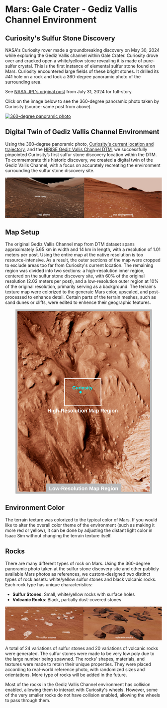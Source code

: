 # Mars: Gale Crater - Gediz Vallis Channel Environment

## Curiosity's Sulfur Stone Discovery

NASA's Curiosity rover made a groundbreaking discovery on May 30, 2024 while exploring the Gediz Vallis channel within Gale Crater. Curiosity drove over and cracked open a white/yellow stone revealing it is made of pure-sulfer crystal. This is the first instance of elemental sulfur stone found on Mars. Curiosity encountered large fields of these bright stones. It drilled its #41 hole on a rock and took a 360-degree panoramic photo of the surrounding area.

See [NASA JPL's original post](https://www.jpl.nasa.gov/news/nasas-curiosity-rover-discovers-a-surprise-in-a-martian-rock) from July 31, 2024 for full-story.

Click on the image below to see the 360-degree panoramic photo taken by Curiosity (source: same post from above).  

[![360-degree panoramic photo](https://img.youtube.com/vi/1cqc_Cr_prc/hqdefault.jpg)](https://www.youtube.com/watch?v=1cqc_Cr_prc)

## Digital Twin of Gediz Vallis Channel Environment

Using the 360-degree panoramic photo, [Curiosity's current location and trajectory](https://science.nasa.gov/mission/msl-curiosity/location-map/), and the [HIRISE Gediz Vallis Channel DTM](https://www.uahirise.org/dtm/dtm.php?ID=PSP_009149_1750), we successfully pinpointed Curiosity’s first sulfur stone discovery location within the DTM. To commemorate this historic discovery, we created a digital twin of the Gediz Vallis Channel, with a focus on accurately recreating the environment surrounding the sulfur stone discovery site.

<p align="center">
  <img src="../resources/maps/sim_to_real.png" alt="sim_to_real">
</p>

## Map Setup

The original Gediz Vallis Channel map from DTM dataset spans approximately 5.65 km in width and 14 km in length, with a resolution of 1.01 meters per post. Using the entire map at the native resolution is too resource-intensive. As a result, the outer sections of the map were cropped to exclude areas too far from Curiosity's current location. The remaining region was divided into two sections: a high-resolution inner region, centered on the sulfur stone discovery site, with 60% of the original resolution (2.02 meters per post), and a low-resolution outer region at 10% of the original resolution, primarily serving as a background. The terrain's texture map were colorized to the generaic Mars color, upscaled, and post-processed to enhance detail. Certain parts of the terrain meshes, such as sand dunes or cliffs, were edited to enhence their geographic features.

<p align="center">
  <img src="../resources/maps/map_resolution_regions_s.png" alt="map_resolution_regions">
</p>

## Environment Color

The terrain texture was colorized to the typical color of Mars. If you would like to alter the overall color theme of the environment (such as making it more red or yellow), it can be done by adjusting the distant light color in Isaac Sim without changing the terrain texture itself.

## Rocks

There are many different types of rock on Mars. Using the 360-degree panoramic photo taken at the sulfur stone discovery site and other publicly available Mars photos as references, we custom-designed two distinct types of rock assets: white/yellow sulfur stones and black volcanic rocks. Each rock type has unique characteristics:

- **Sulfur Stones**: Small, white/yellow rocks with surface holes
- **Volcanic Rocks**: Black, partially dust-covered stones

<p align="center">
  <img src="../resources/maps/rocks.png" alt="rocks">
</p>

A total of 24 variations of sulfur stones and 20 variations of volcanic rocks were generated. The sulfur stones were made to be very low poly due to the large number being spawned. The rocks' shapes, materials, and textures were made to retain their unique properties. They were placed according to real-world reference photo, with randomized sizes and orientations. More type of rocks will be added in the future.

Most of the rocks in the Gediz Vallis Channel environment has collision enabled, allowing them to interact with Curiosity's wheels. However, some of the very smaller rocks do not have collision enabled, allowing the wheels to pass through them.